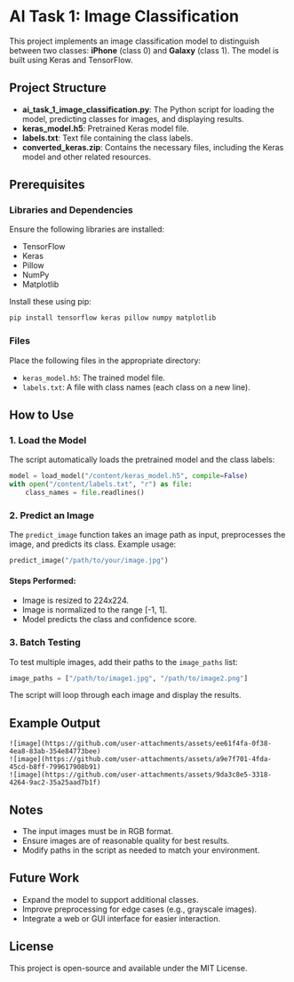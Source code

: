 # AI Task 1: Image Classification

This project implements an image classification model to distinguish between two classes: **iPhone** (class 0) and **Galaxy** (class 1). The model is built using Keras and TensorFlow.

## Project Structure

- **ai_task_1_image_classification.py**: The Python script for loading the model, predicting classes for images, and displaying results.
- **keras_model.h5**: Pretrained Keras model file.
- **labels.txt**: Text file containing the class labels.
- **converted_keras.zip**: Contains the necessary files, including the Keras model and other related resources.

## Prerequisites

### Libraries and Dependencies
Ensure the following libraries are installed:

- TensorFlow
- Keras
- Pillow
- NumPy
- Matplotlib

Install these using pip:
```bash
pip install tensorflow keras pillow numpy matplotlib
```

### Files
Place the following files in the appropriate directory:

- `keras_model.h5`: The trained model file.
- `labels.txt`: A file with class names (each class on a new line).

## How to Use

### 1. Load the Model
The script automatically loads the pretrained model and the class labels:
```python
model = load_model("/content/keras_model.h5", compile=False)
with open("/content/labels.txt", "r") as file:
    class_names = file.readlines()
```

### 2. Predict an Image
The `predict_image` function takes an image path as input, preprocesses the image, and predicts its class. Example usage:

```python
predict_image("/path/to/your/image.jpg")
```

#### Steps Performed:
- Image is resized to 224x224.
- Image is normalized to the range [-1, 1].
- Model predicts the class and confidence score.

### 3. Batch Testing
To test multiple images, add their paths to the `image_paths` list:
```python
image_paths = ["/path/to/image1.jpg", "/path/to/image2.png"]
```
The script will loop through each image and display the results.

## Example Output
```
![image](https://github.com/user-attachments/assets/ee61f4fa-0f38-4ea8-83ab-354e84773bee)
![image](https://github.com/user-attachments/assets/a9e7f701-4fda-45cd-b8ff-799617908b91)
![image](https://github.com/user-attachments/assets/9da3c8e5-3318-4264-9ac2-35a25aad7b1f)

```

## Notes
- The input images must be in RGB format.
- Ensure images are of reasonable quality for best results.
- Modify paths in the script as needed to match your environment.

## Future Work
- Expand the model to support additional classes.
- Improve preprocessing for edge cases (e.g., grayscale images).
- Integrate a web or GUI interface for easier interaction.

## License
This project is open-source and available under the MIT License.

